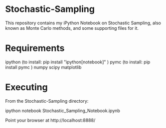 # Stochastic-Sampling

This repository contains my iPython Notebook on Stochastic Sampling, also known as Monte Carlo methods, and some supporting files for it.

# Requirements

ipython (to install: pip install "ipython[notebook]" )
pymc    (to install: pip install pymc )
numpy
scipy
matplotlib

# Executing

From the Stochastic-Sampling directory:

  ipython notebook Stochastic_Sampling_Notebook.ipynb 
  
Point your browser at http://localhost:8888/


